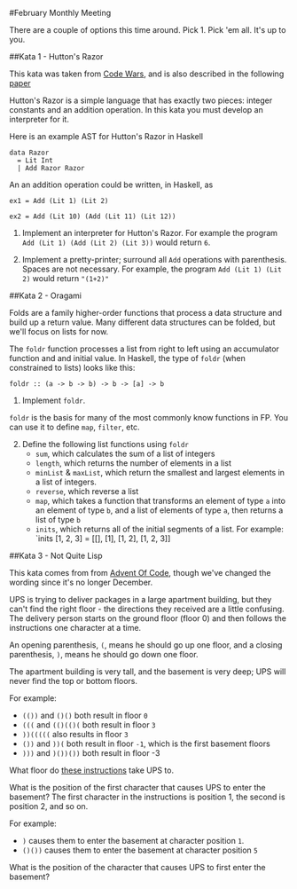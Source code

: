 #February Monthly Meeting

There are a couple of options this time around. Pick 1. Pick 'em all. It's up to
you.

##Kata 1 - Hutton's Razor

This kata was taken from [Code Wars](http://www.codewars.com/kata/543833d86f032f0942000264),
and is also described in the following [paper](http://www.cs.nott.ac.uk/~pszgmh/semantics.pdf)

Hutton's Razor is a simple language that has exactly two pieces: integer constants
and an addition operation. In this kata you must develop an interpreter for it.

Here is an example AST for Hutton's Razor in Haskell

```
data Razor
  = Lit Int
  | Add Razor Razor
```

An an addition operation could be written, in Haskell, as

```
ex1 = Add (Lit 1) (Lit 2)

ex2 = Add (Lit 10) (Add (Lit 11) (Lit 12))
```

1. Implement an interpreter for Hutton's Razor. For example the program 
`Add (Lit 1) (Add (Lit 2) (Lit 3))` would return `6`.

2. Implement a pretty-printer; surround all `Add` operations with parenthesis. 
Spaces are not necessary. For example, the program `Add (Lit 1) (Lit 2)` would 
return `"(1+2)"`

##Kata 2 - Oragami

Folds are a family higher-order functions that process a data structure and build
up a return value. Many different data structures can be folded, but we'll focus
on lists for now.

The `foldr` function processes a list from right to left using an accumulator function
and and initial value. In Haskell, the type of `foldr` (when constrained to lists)
looks like this:

```
foldr :: (a -> b -> b) -> b -> [a] -> b
```

1. Implement `foldr`.

`foldr` is the basis for many of the most commonly know functions in FP. You can
use it to define `map`, `filter`, etc.

2. Define the following list functions using `foldr`
   * `sum`, which calculates the sum of a list of integers
   * `length`, which returns the number of elements in a list
   * `minList` & `maxList`, which return the smallest and largest elements in a 
   list of integers.
   * `reverse`, which reverse a list
   * `map`, which takes a function that transforms an element of type `a` into 
   an element of type `b`, and a list of elements of type `a`, then returns a list
   of type `b`
   * `inits`, which returns all of the initial segments of a list. For example:
   `inits [1, 2, 3] = [[], [1], [1, 2], [1, 2, 3]]

##Kata 3 - Not Quite Lisp

This kata comes from from [Advent Of Code](http://adventofcode.com/day/1), though
we've changed the wording since it's no longer December.

UPS is trying to deliver packages in a large apartment building, but they can't 
find the right floor - the directions they received are a little confusing. The 
delivery person starts on the ground floor (floor 0) and then follows the 
instructions one character at a time.

An opening parenthesis, `(`, means he should go up one floor, and a closing 
parenthesis, `)`, means he should go down one floor.

The apartment building is very tall, and the basement is very deep; UPS will 
never find the top or bottom floors.

For example:

* `(())` and `()()` both result in floor `0`
* `(((` and `(()(()(` both result in floor `3`
* `))(((((` also results in floor `3`
* `())` and `))(` both result in floor `-1`, which is the first basement floors
* `)))` and `)())())` both result in floor -3

What floor do [these instructions](https://github.com/SanDiegoKats/katas/tree/master/2016-02-11/instructions.txt)
take UPS to.

What is the position of the first character that causes UPS to enter the basement?
The first character in the instructions is position 1, the second is position 2, 
and so on.

For example:

* `)` causes them to enter the basement at character position `1`.
* `()())` causes them to enter the basement at character position `5`

What is the position of the character that causes UPS to first enter the basement?
